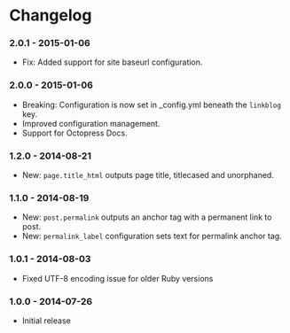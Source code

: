 # Changelog

### 2.0.1 - 2015-01-06
- Fix: Added support for site baseurl configuration.

### 2.0.0 - 2015-01-06

- Breaking: Configuration is now set in _config.yml beneath the `linkblog` key.
- Improved configuration management.
- Support for Octopress Docs.

### 1.2.0 - 2014-08-21

- New: `page.title_html` outputs page title, titlecased and unorphaned.

### 1.1.0 - 2014-08-19

- New: `post.permalink` outputs an anchor tag with a permanent link to post.
- New: `permalink_label` configuration sets text for permalink anchor tag.

### 1.0.1 - 2014-08-03

- Fixed UTF-8 encoding issue for older Ruby versions

### 1.0.0 - 2014-07-26

- Initial release
